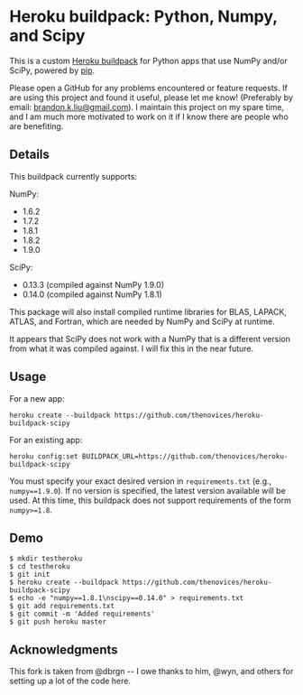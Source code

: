 Heroku buildpack: Python, Numpy, and Scipy
====================================================

This is a custom [Heroku buildpack](http://devcenter.heroku.com/articles/buildpacks)
for Python apps that use NumPy and/or SciPy, powered by [pip](http://www.pip-installer.org/).

Please open a GitHub for any problems encountered or feature requests.
If are using this project and found it useful, please let me know! (Preferably
by email: brandon.k.liu@gmail.com). I maintain this project on my spare time,
and I am much more motivated to work on it if I know there are people who are
benefiting.

Details
-------

This buildpack currently supports:

NumPy:
  * 1.6.2
  * 1.7.2
  * 1.8.1
  * 1.8.2
  * 1.9.0

SciPy:
  * 0.13.3 (compiled against NumPy 1.9.0)
  * 0.14.0 (compiled against NumPy 1.8.1)

This package will also install compiled runtime libraries for BLAS, LAPACK,
ATLAS, and Fortran, which are needed by NumPy and SciPy at runtime.

It appears that SciPy does not work with a NumPy that is a different version
from what it was compiled against. I will fix this in the near future.

Usage
-----
For a new app:

    heroku create --buildpack https://github.com/thenovices/heroku-buildpack-scipy

For an existing app:

    heroku config:set BUILDPACK_URL=https://github.com/thenovices/heroku-buildpack-scipy

You must specify your exact desired version in `requirements.txt` (e.g.,
`numpy==1.9.0`). If no version is specified, the latest version available will
be used. At this time, this buildpack does not support requirements of the
form `numpy>=1.8`.

Demo
----

    $ mkdir testheroku
    $ cd testheroku
    $ git init
    $ heroku create --buildpack https://github.com/thenovices/heroku-buildpack-scipy
    $ echo -e "numpy==1.8.1\nscipy==0.14.0" > requirements.txt
    $ git add requirements.txt
    $ git commit -m 'Added requirements'
    $ git push heroku master


Acknowledgments
---------------

This fork is taken from @dbrgn -- I owe thanks to him, @wyn, and others for
setting up a lot of the code here.
